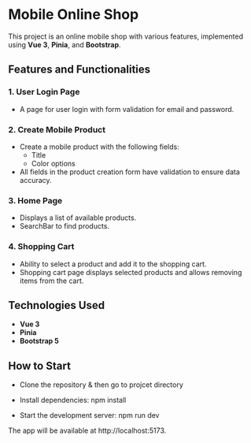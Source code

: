 # Mobile Online Shop

This project is an online mobile shop with various features, implemented using **Vue 3**, **Pinia**, and **Bootstrap**. 

## Features and Functionalities

### 1. User Login Page
- A page for user login with form validation for email and password.

### 2. Create Mobile Product
- Create a mobile product with the following fields:
  - Title
  - Color options
- All fields in the product creation form have validation to ensure data accuracy.

### 3. Home Page
- Displays a list of available products.
- SearchBar to find products.

### 4. Shopping Cart
- Ability to select a product and add it to the shopping cart.
- Shopping cart page displays selected products and allows removing items from the cart.

## Technologies Used

- **Vue 3**
- **Pinia**
- **Bootstrap 5**
  
## How to Start

  - Clone the repository & then go to projcet directory

  - Install dependencies: npm install

  -  Start the development server: npm run dev

The app will be available at http://localhost:5173.



